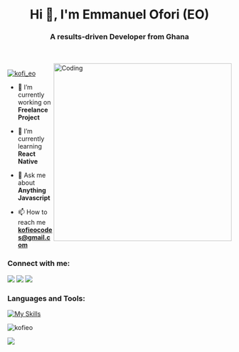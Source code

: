 

<h1 align="center">Hi 👋, I'm Emmanuel Ofori (EO) </h1>
<h3 align="center">A results-driven Developer from Ghana</h3>
</br> 
</br>

<img align="right" alt="Coding" width="400" src="https://cdn.dribbble.com/users/1292677/screenshots/6139167/media/fcf7fd0c619bb87706533079240915f3.gif">

<p align="left"> <a href="https://twitter.com/kofi_eo" target="blank"><img src="https://img.shields.io/twitter/follow/kofi_eo?logo=twitter&style=for-the-badge" alt="kofi_eo" /></a> </p>

- 🔭 I’m currently working on **Freelance Project**

- 🌱 I’m currently learning **React Native**

- 💬 Ask me about **Anything Javascript**

- 📫 How to reach me **kofieocodes@gmail.com**



<h3 align="left">Connect with me:</h3>

[<img src="https://img.shields.io/badge/LinkedIn-%230077B5.svg?&style=for-the-badge&logo=linkedin&logoColor=white" />](https://www.linkedin.com/in/emmanuel-ofori-a2ab75238/)
[<img src = "https://img.shields.io/badge/Twitter-%2320A1F1.svg?&style=for-the-badge&logo=twitter&logoColor=white">](https://twitter.com/kofi_eo)
[<img src = "https://img.shields.io/badge/Instagram-%181717.svg?&style=for-the-badge&logo=instagram&logoColor=white&color=E4405F">](https://www.instagram.com/kofi.eo/)



<h3 align="left">Languages and Tools:</h3>

[![My Skills](https://skills.thijs.gg/icons?i=js,react,nextjs,nodejs,graphql,mongodb,firebase,aws,git,figma,typescript,jest,vscode)](https://skills.thijs.gg)






<p><img align="center" src="https://github-readme-streak-stats.herokuapp.com/?user=kofi-eo&&theme=tokyonight" alt="kofieo" /></p>
<p><img src="https://github-readme-stats.vercel.app/api/top-langs?username=kofi-eo&layout=compact&theme=tokyonight"/></p>


